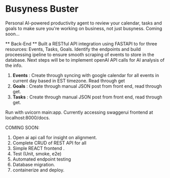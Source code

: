 # Busyness Buster
Personal AI-powered productivity agent to review your calendar, tasks and goals to make sure you're working on business, not just busyness.
Coming soon...

** Back-End **
Built a RESTful API integration using FASTAPI to for three resources: Events, Tasks, Goals. Identify the endpoints and build proceessing ipeline to ensure smooth scraping of events to store in the database. Next steps will be to implement openAI API calls for AI analysis of the info. 

1. **Events** : Create through syncing with google calendar for all events in current day based in EST timezone. Read through get
2. **Goals** : Create through manual JSON post from front end, read through get. 
3. **Tasks** : Create through manual JSON post from front end, read through get.

Run with uvicorn main:app. Currently accessing swaggerui frontend at localhost:8000/docs.

COMING SOON:
1. Open ai api call for insight on alignment.
2. Complete CRUD of REST API for all
3. Simple REACT frontend .
4. Test (Unit, smoke, e2e)
5. Automated endpoint testing
6. Database migration.
7. containerize and deploy.

